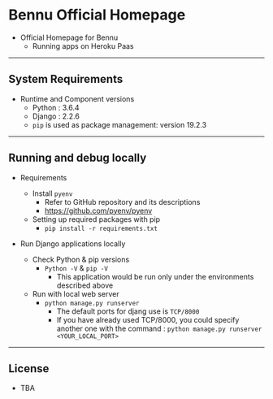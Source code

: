# Bennu Official Homepage

- Official Homepage for Bennu
  - Running apps on Heroku Paas

***

## System Requirements

- Runtime and Component versions
  - Python : 3.6.4
  - Django : 2.2.6
  - `pip` is used as package management: version 19.2.3

***

## Running and debug locally

- Requirements
  - Install `pyenv`
    - Refer to GitHub repository and its descriptions
    - https://github.com/pyenv/pyenv
  - Setting up required packages with pip
    - `pip install -r requirements.txt`

- Run Django applications locally
  - Check Python & pip versions
    - `Python -V` & `pip -V`
      - This application would be run only under the environments described above
  - Run with local web server
    - `python manage.py runserver`
      - The default ports for djang use is `TCP/8000`
      - If you have already used TCP/8000, you could specify another one with the command : `python manage.py runserver <YOUR_LOCAL_PORT>`

***

## License

- TBA
